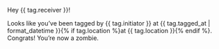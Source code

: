 Hey {{ tag.receiver }}!

Looks like you’ve been tagged by {{ tag.initiator }} at {{ tag.tagged_at | format_datetime }}{% if tag.location %}at {{ tag.location }}{% endif %}. Congrats! You’re now a zombie.
